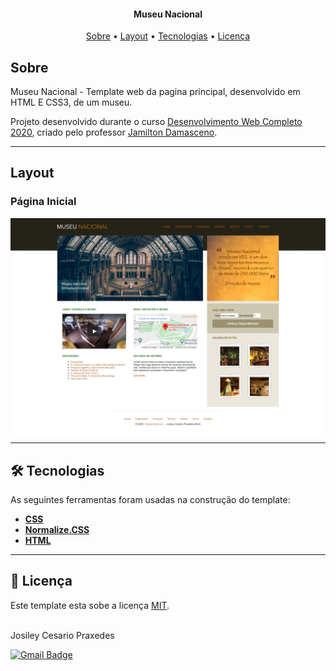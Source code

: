 <h4 align="center"> 
	Museu Nacional 
</h4>

<p align="center">
	<a href="#-sobre">Sobre</a> •
	<a href="#-layout">Layout</a> •
  <a href="#-tecnologias">Tecnologias</a> • 
 	<a href="#-licença">Licença</a>
</p>


## Sobre

 Museu Nacional - Template web da pagina principal, desenvolvido em HTML E CSS3, de um museu. 

Projeto desenvolvido durante o curso [Desenvolvimento Web Completo 2020](https://www.udemy.com/share/101WqGBUIZd19TRnQ=/), criado pelo professor [Jamilton Damasceno](https://jamiltondamasceno.com.br/).

---

## Layout

### Página Inicial

<p align="center" style="display: flex; align-items: flex-start; justify-content: center;">
  	<img alt="Página inicial" src="/.github/screenshots/index1.png" width="100%">
</p>

---

## 🛠 Tecnologias

As seguintes ferramentas foram usadas na construção do template:

- **[CSS](https://developer.mozilla.org/pt-BR/docs/Web/CSS)**
- **[Normalize.CSS](https://necolas.github.io/normalize.css/)**
- **[HTML](https://developer.mozilla.org/pt-BR/docs/Web/HTML)**

---

## 📝 Licença

Este template esta sobe a licença [MIT](./LICENSE.md).

 <br />
  Josiley Cesario Praxedes
 <br />

[![Gmail Badge](https://img.shields.io/badge/-josileycpraxedes@gmail.com-black?style=flat-square&logo=Gmail&logoColor=white&link=mailto:josileycpraxedes@gmail.com)](mailto:josileycpraxedes@gmail.com)